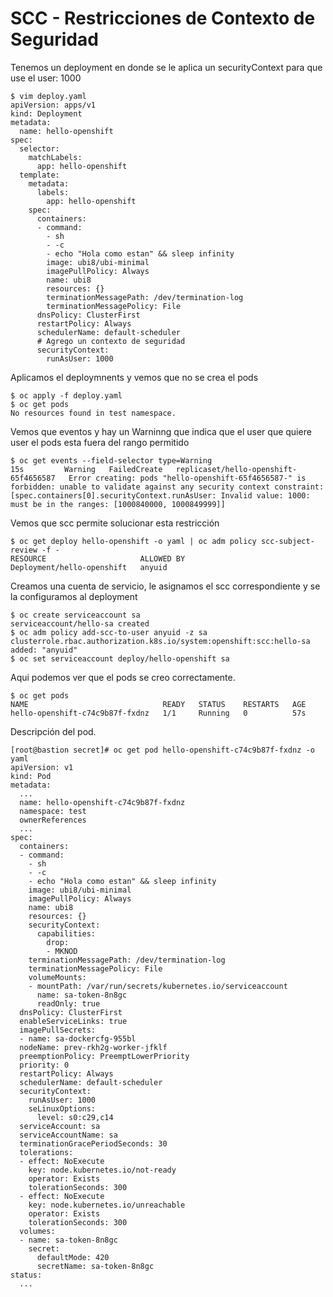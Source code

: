 # SCC - Restricciones de Contexto de Seguridad

Tenemos un deployment en donde se le aplica un securityContext para que use el user: 1000
```
$ vim deploy.yaml
apiVersion: apps/v1
kind: Deployment
metadata:
  name: hello-openshift
spec:
  selector:
    matchLabels:
      app: hello-openshift
  template:
    metadata:
      labels:
        app: hello-openshift
    spec:
      containers:
      - command:
        - sh
        - -c
        - echo "Hola como estan" && sleep infinity
        image: ubi8/ubi-minimal
        imagePullPolicy: Always
        name: ubi8
        resources: {}
        terminationMessagePath: /dev/termination-log
        terminationMessagePolicy: File
      dnsPolicy: ClusterFirst
      restartPolicy: Always
      schedulerName: default-scheduler
      # Agrego un contexto de seguridad
      securityContext:
        runAsUser: 1000
```

Aplicamos el deploymnents y vemos que no se crea el pods

```
$ oc apply -f deploy.yaml
$ oc get pods
No resources found in test namespace.
```
Vemos que eventos y hay un Warninng que indica que el user que quiere user el pods esta fuera del rango permitido

```
$ oc get events --field-selector type=Warning
15s         Warning   FailedCreate   replicaset/hello-openshift-65f4656587   Error creating: pods "hello-openshift-65f4656587-" is forbidden: unable to validate against any security context constraint: [spec.containers[0].securityContext.runAsUser: Invalid value: 1000: must be in the ranges: [1000840000, 1000849999]]
```

Vemos que scc permite solucionar esta restricción

```
$ oc get deploy hello-openshift -o yaml | oc adm policy scc-subject-review -f -
RESOURCE                     ALLOWED BY
Deployment/hello-openshift   anyuid
```
Creamos una cuenta de servicio, le asignamos el scc correspondiente y se la configuramos al deployment

```
$ oc create serviceaccount sa
serviceaccount/hello-sa created
$ oc adm policy add-scc-to-user anyuid -z sa
clusterrole.rbac.authorization.k8s.io/system:openshift:scc:hello-sa added: "anyuid"
$ oc set serviceaccount deploy/hello-openshift sa
```
Aqui podemos ver que el pods se creo correctamente.
```
$ oc get pods
NAME                              READY   STATUS    RESTARTS   AGE
hello-openshift-c74c9b87f-fxdnz   1/1     Running   0          57s
```
Descripción del pod.
```
[root@bastion secret]# oc get pod hello-openshift-c74c9b87f-fxdnz -o yaml
apiVersion: v1
kind: Pod
metadata:
  ...
  name: hello-openshift-c74c9b87f-fxdnz
  namespace: test
  ownerReferences
  ...
spec:
  containers:
  - command:
    - sh
    - -c
    - echo "Hola como estan" && sleep infinity
    image: ubi8/ubi-minimal
    imagePullPolicy: Always
    name: ubi8
    resources: {}
    securityContext:
      capabilities:
        drop:
        - MKNOD
    terminationMessagePath: /dev/termination-log
    terminationMessagePolicy: File
    volumeMounts:
    - mountPath: /var/run/secrets/kubernetes.io/serviceaccount
      name: sa-token-8n8gc
      readOnly: true
  dnsPolicy: ClusterFirst
  enableServiceLinks: true
  imagePullSecrets:
  - name: sa-dockercfg-955bl
  nodeName: prev-rkh2g-worker-jfklf
  preemptionPolicy: PreemptLowerPriority
  priority: 0
  restartPolicy: Always
  schedulerName: default-scheduler
  securityContext:
    runAsUser: 1000
    seLinuxOptions:
      level: s0:c29,c14
  serviceAccount: sa
  serviceAccountName: sa
  terminationGracePeriodSeconds: 30
  tolerations:
  - effect: NoExecute
    key: node.kubernetes.io/not-ready
    operator: Exists
    tolerationSeconds: 300
  - effect: NoExecute
    key: node.kubernetes.io/unreachable
    operator: Exists
    tolerationSeconds: 300
  volumes:
  - name: sa-token-8n8gc
    secret:
      defaultMode: 420
      secretName: sa-token-8n8gc
status:
  ...
```

